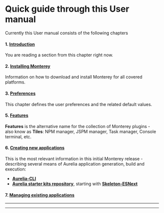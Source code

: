 # Quick guide through this User manual

Currently this User manual consists of the following  chapters

#### 1. [Introduction](../)
You are reading a section from this chapter right now.

#### 2. [Installing Monterey](../../installing_monterey.html)
Information on how to download and install Monterey for all covered platforms.

#### 3. [Preferences]()
This chapter defines the user preferences and the related default values.

#### 5. [Features]()
**Features** is the alternative name for the collection of Monterey plugins - also know as **Tiles**: NPM manager, JSPM manager, Task manager, Console terminal, etc.

#### 6. [Creating new applications]()
This is the most relevant information in this initial Monterey release - describing several means of Aurelia application generation, build and execution:

- **[Aurelia-CLI]()**
- **[Aurelia starter kits repository](https://github.com/aurelia/skeleton-navigation)**,  starting with **[Skeleton-ESNext]()**

#### 7. [Managing existing applications]()

***
***